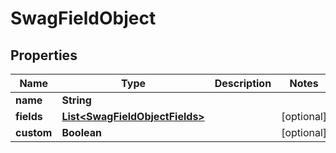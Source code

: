 
# SwagFieldObject

## Properties
Name | Type | Description | Notes
------------ | ------------- | ------------- | -------------
**name** | **String** |  | 
**fields** | [**List&lt;SwagFieldObjectFields&gt;**](SwagFieldObjectFields.md) |  |  [optional]
**custom** | **Boolean** |  |  [optional]



